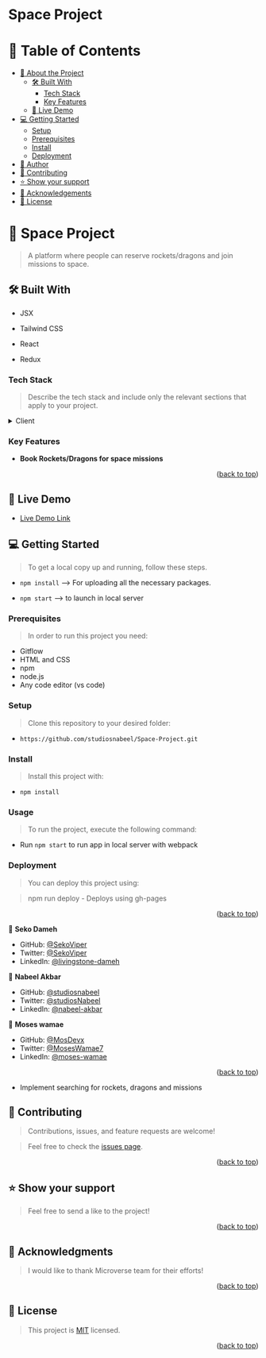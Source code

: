 # Space Project

<a name="readme-top"></a>

<!-- TABLE OF CONTENTS -->

# 📗 Table of Contents

- [📖 About the Project](#about-project)
  - [🛠 Built With](#built-with)
    - [Tech Stack](#tech-stack)
    - [Key Features](#key-features)
  - [🚀 Live Demo](#live-demo)
- [💻 Getting Started](#getting-started)
  - [Setup](#setup)
  - [Prerequisites](#prerequisites)
  - [Install](#install)
  - [Deployment](#triangular_flag_on_post-deployment)
- [👥 Author](#author)
- [🤝 Contributing](#contributing)
- [⭐️ Show your support](#support)
- [🙏 Acknowledgements](#acknowledgements)
- [📝 License](#license)

<!-- PROJECT DESCRIPTION -->

# 📖 Space Project <a name="about-project"></a>

> A platform where people can reserve rockets/dragons and join missions to space. 

## 🛠 Built With <a name="built-with"></a>

- JSX

- Tailwind CSS

- React 

- Redux


### Tech Stack <a name="tech-stack"></a>

> Describe the tech stack and include only the relevant sections that apply to your project.

<details>
  <summary>Client</summary>
  <ul>
    <li><a href="https://reactjs.org/">REACT</a></li>
    <li><a href="https://tailwindcss.com/">Tailwind CSS</a></li>
    <li><a href="https://reactjs.org/docs/introducing-jsx.html">JSX</a></li>
    <li><a href="https://redux.js.org/">Redux</a></li>
  </ul>
</details>


### Key Features <a name="key-features"></a>

- **Book Rockets/Dragons for space missions**

<p align="right">(<a href="#readme-top">back to top</a>)</p>

<!-- LIVE DEMO -->

## 🚀 Live Demo <a name="live-demo"></a>

- [Live Demo Link](https://rocketmissions.netlify.app)


## 💻 Getting Started <a name="getting-started"></a>

> To get a local copy up and running, follow these steps.

- `npm install` --> For uploading all the necessary packages.

- `npm start` --> to launch in local server


### Prerequisites

> In order to run this project you need:

- Gitflow
- HTML and CSS
- npm
- node.js
- Any code editor (vs code)

### Setup

> Clone this repository to your desired folder:

- `https://github.com/studiosnabeel/Space-Project.git`

### Install

> Install this project with:

- `npm install`

### Usage

> To run the project, execute the following command:

- Run `npm start` to run app in local server with webpack


### Deployment

> You can deploy this project using:

> npm run deploy - Deploys using gh-pages

<p align="right">(<a href="#readme-top">back to top</a>)</p>

<!-- AUTHOR -->

👤 **Seko Dameh**

- GitHub: [@SekoViper](https://github.com/SekoViper)
- Twitter: [@SekoViper](https://twitter.com/SekoViper)
- LinkedIn: [@livingstone-dameh](https://www.linkedin.com/in/livingstone-dameh)

👤 **Nabeel Akbar**

- GitHub: [@studiosnabeel](https://github.com/studiosnabeel)
- Twitter: [@studiosNabeel](https://twitter.com/StudiosNabeel)
- LinkedIn: [@nabeel-akbar](https://www.linkedin.com/in/studiosNabeel/)

👤 **Moses wamae**

- GitHub: [@MosDevx](https://github.com/MosDevx)
- Twitter: [@MosesWamae7](https://twitter.com/MosesWamae7)
- LinkedIn: [@moses-wamae](https://www.linkedin.com/in/moses-wamae/)

<p align="right">(<a href="#readme-top">back to top</a>)</p>

<!-- FUTURE FEATURES -->
- Implement searching for rockets, dragons and missions

<!-- CONTRIBUTING -->

## 🤝 Contributing <a name="contributing"></a>

> Contributions, issues, and feature requests are welcome!

> Feel free to check the [issues page](https://github.com/studiosnabeel/Space-Project/issues).

<p align="right">(<a href="#readme-top">back to top</a>)</p>

## ⭐️ Show your support <a name="support"></a>

> Feel free to send a like to the project!

<p align="right">(<a href="#readme-top">back to top</a>)</p>

## 🙏 Acknowledgments <a name="acknowledgements"></a>

> I would like to thank Microverse team for their efforts!

<p align="right">(<a href="#readme-top">back to top</a>)</p>

## 📝 License <a name="license"></a>

> This project is [MIT](./LICENSE) licensed.

<p align="right">(<a href="#readme-top">back to top</a>)</p>